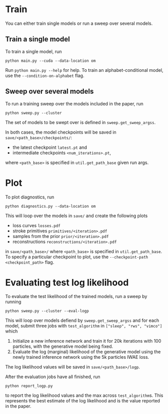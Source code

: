 # Train

You can either train single models or run a sweep over several models.

## Train a single model
To train a single model, run
```
python main.py --cuda --data-location om
```
Run `python main.py --help` for help. To train an alphabet-conditional model, use the `--condition-on-alphabet` flag.

## Sweep over several models
To run a training sweep over the models included in the paper, run
```
python sweep.py --cluster
```
The set of models to be swept over is defined in `sweep.get_sweep_argss`.

In both cases, the model checkpoints will be saved in `save/<path_base>/checkpoints/`:
- the latest checkpoint `latest.pt` and
- intermediate checkpoints `<num_iterations>.pt`,

where `<path_base>` is specified in `util.get_path_base` given run args.

# Plot

To plot diagnostics, run
```
python diagnostics.py --data-location om
```

This will loop over the models in `save/` and create the following plots
- loss curves `losses.pdf`
- stroke primitives `primitives/<iteration>.pdf`
- samples from the prior `prior/<iteration>.pdf`
- reconstructions `reconstructions/<iteration>.pdf`

in `save/<path_base>/` where `<path_base>` is specified in `util.get_path_base`.
To specify a particular checkpoint to plot, use the `--checkpoint-path <checkpoint_path>` flag.


# Evaluating test log likelihood

To evaluate the test likelihood of the trained models, run a sweep by running
```
python sweep.py --cluster --eval-logp
```
This will loop over models defiend by `sweep.get_sweep_argss` and for each model, submit three jobs with `test_algorithm` in `["sleep", "rws", "vimco"]` which
1. Initialize a new inference network and train it for 20k iterations with 100 particles, with the generative model being fixed.
2. Evaluate the log (marginal) likelihood of the generative model using the newly trained inference network using the 5k particles IWAE loss.

The log likelihood values will be saved in `save/<path_base>/logp`.

After the evaluation jobs have all finished, run
```
python report_logp.py
```
to report the log likelihood values and the max across `test_algorithm`s. This represents the best estimate of the log likelihood and is the value reported in the paper.